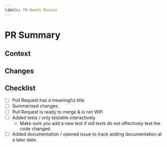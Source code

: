 ```yaml
---
labels: PR-Needs-Review
---
```


# PR Summary

<!--
Include a brief synopsis of the changes in this section, just outside this comment block.
If this Pull Request resolves an outstanding issue, please mention this in the body of the pull request, in one of the following formats, referencing the issue number directly:

Fixes #999
Resolves #999

For more alternatives, see: https://help.github.com/en/articles/closing-issues-using-keywords
-->

## Context

<!-- Detail the context of the PR, any particularly relevant discussions in related issues (linking to comments where appropriate), and the general reason the PR is being submitted / what the goal is. -->

## Changes

<!-- List any and all changes here, in bullet point form. -->

## Checklist

- [ ] Pull Request has a meaningful title.
- [ ] Summarised changes.
- [ ] Pull Request is ready to merge & is not WIP.
- [ ] Added tests / only testable interactively.
  - Make sure you add a new test if old tests do not effectively test the code changed.
- [ ] Added documentation / opened issue to track adding documentation at a later date.
